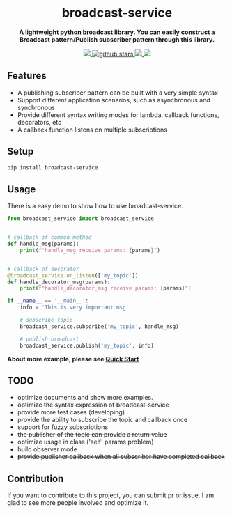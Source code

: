 <h1 align="center">
    broadcast-service
</h1>
<p align="center">
  <strong>A lightweight python broadcast library. You can easily construct a Broadcast pattern/Publish subscriber pattern through this library.</strong>
</p>

<p align="center">
    <a target="_blank" href="">
        <img src="https://img.shields.io/badge/License-Apache%202.0-blue.svg?label=license" />
    </a>
   <a target="_blank" href=''>
        <img src="https://img.shields.io/github/stars/Undertone0809/broadcast-service.svg" alt="github stars"/>
   </a>
    <a target="_blank" href=''>
        <img src="https://static.pepy.tech/personalized-badge/broadcast-service?period=total&units=international_system&left_color=grey&right_color=blue&left_text=Downloads/Total"/>
   </a>
    <a target="_blank" href=''>
        <img src="https://static.pepy.tech/personalized-badge/broadcast-service?period=month&units=international_system&left_color=grey&right_color=blue&left_text=Downloads/Week"/>
   </a>
</p>


## Features
- A publishing subscriber pattern can be built with a very simple syntax
- Support different application scenarios, such as asynchronous and synchronous
- Provide different syntax writing modes for lambda, callback functions, decorators, etc
- A callback function listens on multiple subscriptions

## Setup
```sh
pip install broadcast-service
```


## Usage
There is a easy demo to show how to use broadcast-service.
```python
from broadcast_service import broadcast_service


# callback of common method
def handle_msg(params):
    print(f"handle_msg receive params: {params}")


# callback of decorator
@broadcast_service.on_listen(['my_topic'])
def handle_decorator_msg(params):
    print(f"handle_decorator_msg receive params: {params}")

if __name__ == '__main__':
    info = 'This is very important msg'

    # subscribe topic
    broadcast_service.subscribe('my_topic', handle_msg)

    # publish broadcast
    broadcast_service.publish('my_topic', info)
```

**About more example, please see [Quick Start](/quickstart.md)**

## TODO
- optimize documents and show more examples.
- ~~optimize the syntax expression of broadcast-service~~
- provide more test cases (developing)
- provide the ability to subscribe the topic and callback once
- support for fuzzy subscriptions
- ~~the publisher of the topic can provide a return value~~
- optimize usage in class ('self' params problem)
- build observer mode
- ~~provide publisher callback when all subscriber have completed callback~~


## Contribution
If you want to contribute to this project, you can submit pr or issue. I am glad to see more people involved and optimize it.
